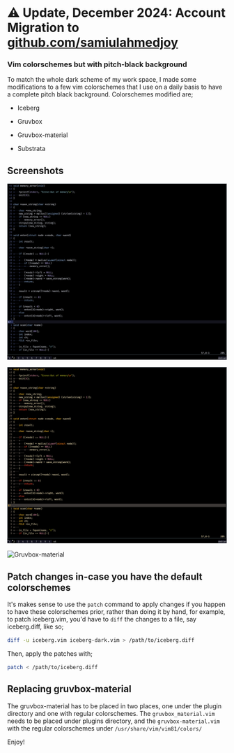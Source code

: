 # ⚠ Update, December 2024: Account Migration to [github.com/samiulahmedjoy](https://github.com/samiulahmedjoy)

### Vim colorschemes but with pitch-black background

To match the whole dark scheme of my work space, I made some modifications to a few vim colorschemes that I use on a daily basis to have a complete pitch black background. Colorschemes modified are;

* Iceberg

* Gruvbox

* Gruvbox-material

* Substrata

## Screenshots

![Iceberg](screenshots/iceberg.png)

![Gruvbox](screenshots/gruvbox.png)

![Gruvbox-material](screenshots/gruvbox-material,ong)

## Patch changes in-case you have the default colorschemes

It's makes sense to use the `patch` command to apply changes if you happen to have these colorschemes prior, rather than doing it by hand, for example, to patch iceberg.vim, you'd have to `diff` the changes to a file, say iceberg.diff, like so;

```sh
diff -u iceberg.vim iceberg-dark.vim > /path/to/iceberg.diff
```

Then, apply the patches with;

```sh
patch < /path/to/iceberg.diff
```

## Replacing gruvbox-material

The gruvbox-material has to be placed in two places, one under the plugin directory and one with regular colorschemes. The `gruvbox_material.vim` needs to be placed under plugins directory, and the `gruvbox-material.vim` with the regular colorschemes under `/usr/share/vim/vim81/colors/`

Enjoy!
